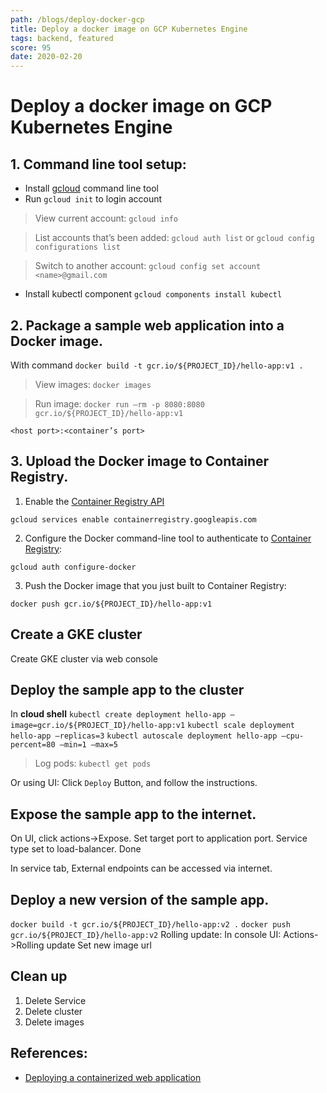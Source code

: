 ```yaml
---
path: /blogs/deploy-docker-gcp
title: Deploy a docker image on GCP Kubernetes Engine
tags: backend, featured
score: 95
date: 2020-02-20
---
```


# Deploy a docker image on GCP Kubernetes Engine

## 1. Command line tool setup:

-   Install [gcloud](https://cloud.google.com/sdk/docs/quickstart) command line tool
-   Run `gcloud init` to login account

> View current account:
> `gcloud info`

> List accounts that’s been added:
> `gcloud auth list` or
> `gcloud config configurations list`

> Switch to another account:
> `gcloud config set account <name>@gmail.com `

-   Install kubectl component
    `gcloud components install kubectl`

## 2. Package a sample web application into a Docker image.

With command `docker build -t gcr.io/${PROJECT_ID}/hello-app:v1 .`

> View images:
> `docker images`

> Run image:
> `docker run —rm -p 8080:8080 gcr.io/${PROJECT_ID}/hello-app:v1`

`<host port>:<container’s port>`

## 3. Upload the Docker image to Container Registry.

1. Enable the [Container Registry API](https://console.cloud.google.com/apis/library/containerregistry.googleapis.com)

```
gcloud services enable containerregistry.googleapis.com
```

2. Configure the Docker command-line tool to authenticate to [Container Registry](https://cloud.google.com/container-registry):

```shell
gcloud auth configure-docker
```

3. Push the Docker image that you just built to Container Registry:

```shell
docker push gcr.io/${PROJECT_ID}/hello-app:v1
```

## Create a GKE cluster

Create GKE cluster via web console

## Deploy the sample app to the cluster

In **cloud shell**
`kubectl create deployment hello-app —image=gcr.io/${PROJECT_ID}/hello-app:v1`
`kubectl scale deployment hello-app —replicas=3`
`kubectl autoscale deployment hello-app —cpu-percent=80 —min=1 —max=5`

> Log pods:
> `kubectl get pods`

Or using UI:
Click `Deploy` Button, and follow the instructions.

## Expose the sample app to the internet.

On UI, click actions->Expose.
Set target port to application port.
Service type set to load-balancer.
Done

In service tab, External endpoints can be accessed via internet.

## Deploy a new version of the sample app.

`docker build -t gcr.io/${PROJECT_ID}/hello-app:v2 .`
`docker push gcr.io/${PROJECT_ID}/hello-app:v2`
Rolling update:
In console UI:
Actions->Rolling update
Set new image url

## Clean up

1. Delete Service
2. Delete cluster
3. Delete images

## References:

-   [Deploying a containerized web application](https://cloud.google.com/kubernetes-engine/docs/tutorials/hello-app?hl=en_US)
